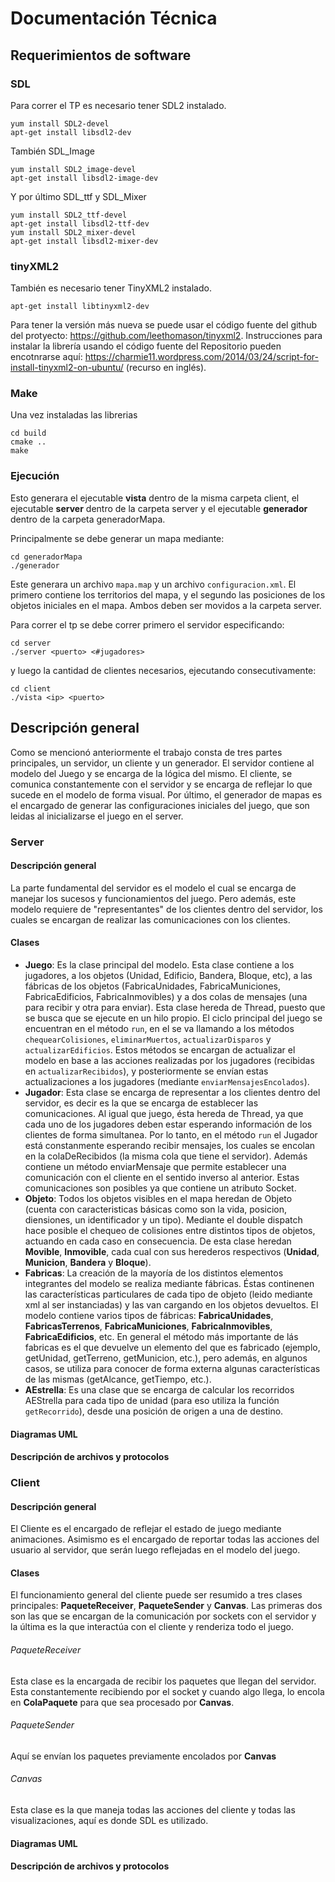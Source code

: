 # Documentación Técnica

## Requerimientos de software
### SDL
Para correr el TP es necesario tener SDL2 instalado.
```
yum install SDL2-devel
apt-get install libsdl2-dev
```
También SDL_Image
```
yum install SDL2_image-devel
apt-get install libsdl2-image-dev
```
Y por último SDL_ttf y SDL_Mixer
```
yum install SDL2_ttf-devel
apt-get install libsdl2-ttf-dev
yum install SDL2_mixer-devel
apt-get install libsdl2-mixer-dev

```

### tinyXML2
También es necesario tener TinyXML2 instalado.

```
apt-get install libtinyxml2-dev
```
Para tener la versión más nueva se puede usar el código fuente del github del protyecto: https://github.com/leethomason/tinyxml2. Instrucciones para instalar la librería usando el código fuente del Repositorio pueden encotnrarse aquí: https://charmie11.wordpress.com/2014/03/24/script-for-install-tinyxml2-on-ubuntu/ (recurso en inglés).

### Make
Una vez instaladas las librerias
```
cd build
cmake ..
make
```

### Ejecución
Esto generara el ejecutable **vista** dentro de la misma carpeta client, el ejecutable **server** dentro de la carpeta server y el ejecutable **generador** dentro de la carpeta generadorMapa.

Principalmente se debe generar un mapa mediante:
```
cd generadorMapa
./generador
```
Este generara un archivo ```mapa.map``` y un archivo ```configuracion.xml```. El primero contiene los territorios del mapa, y el segundo las posiciones de los objetos iniciales en el mapa. Ambos deben ser movidos a la carpeta server.

Para correr el tp se debe correr primero el servidor especificando:
```
cd server
./server <puerto> <#jugadores>
```

y luego la cantidad de clientes necesarios, ejecutando consecutivamente:
```
cd client
./vista <ip> <puerto>
```

## Descripción general

Como se mencionó anteriormente el trabajo consta de tres partes principales, un servidor, un cliente y un generador.
El servidor contiene al modelo del Juego y se encarga de la lógica del mismo. El cliente, se comunica constantemente con el servidor y se encarga de reflejar lo que sucede en el modelo de forma visual. Por último, el generador de mapas es el encargado de generar las configuraciones iniciales del juego, que son leidas al inicializarse el juego en el server.

### Server
#### Descripción general
La parte fundamental del servidor es el modelo el cual se encarga de manejar los sucesos y funcionamientos del juego. Pero además, este modelo requiere de "representantes" de los clientes dentro del servidor, los cuales se encargan de realizar las comunicaciones con los clientes.

#### Clases
- __Juego__: Es la clase principal del modelo. Esta clase contiene a los jugadores, a los objetos (Unidad, Edificio, Bandera, Bloque, etc), a las fábricas de los objetos (FabricaUnidades, FabricaMuniciones, FabricaEdificios, FabricaInmovibles) y a dos colas de mensajes (una para recibir y otra para enviar). Esta clase hereda de Thread, puesto que se busca que se ejecute en un hilo propio. El ciclo principal del juego se encuentran en el método ```run```, en el se va llamando a los métodos ```chequearColisiones```, ```eliminarMuertos```, ```actualizarDisparos``` y ```actualizarEdificios```. Estos métodos se encargan de actualizar el modelo en base a las acciones realizadas por los jugadores (recibidas en ```actualizarRecibidos```), y posteriormente se envían estas actualizaciones a los jugadores (mediante ```enviarMensajesEncolados```).
- __Jugador__: Esta clase se encarga de representar a los clientes dentro del servidor, es decir es la que se encarga de establecer las comunicaciones. Al igual que juego, ésta hereda de Thread, ya que cada uno de los jugadores deben estar esperando información de los clientes de forma simultanea. Por lo tanto, en el método ```run``` el Jugador está constanmente esperando recibir mensajes, los cuales se encolan en la colaDeRecibidos (la misma cola que tiene el servidor). Además contiene un método enviarMensaje que permite establecer una comunicación con el cliente en el sentido inverso al anterior. Estas comunicaciones son posibles ya que contiene un atributo Socket.
- __Objeto__: Todos los objetos visibles en el mapa heredan de Objeto (cuenta con caracteristicas básicas como son la vida, posicion, diensiones, un identificador y un tipo). Mediante el double dispatch hace posible el chequeo de colisiones entre distintos tipos de objetos, actuando en cada caso en consecuencia. De esta clase heredan __Movible__, __Inmovible__, cada cual con sus herederos respectivos (__Unidad__, __Municion__, __Bandera__ y __Bloque__).
- __Fabricas__: La creación de la mayoría de los distintos elementos integrantes del modelo se realiza mediante fábricas. Éstas continenen las características particulares de cada tipo de objeto (leido mediante xml al ser instanciadas) y las van cargando en los objetos devueltos. El modelo contiene varios tipos de fábricas: __FabricaUnidades__, __FabricasTerrenos__, __FabricaMuniciones__, __FabricaInmovibles__, __FabricaEdificios__, etc. En general el método más importante de lás fabricas es el que devuelve un elemento del que es fabricado (ejemplo, getUnidad, getTerreno, getMunicion, etc.), pero además, en algunos casos, se utiliza para conocer de forma externa algunas características de las mismas (getAlcance, getTiempo, etc.).
- __AEstrella__: Es una clase que se encarga de calcular los recorridos AEStrella para cada tipo de unidad (para eso utiliza la función ```getRecorrido```), desde una posición de origen a una de destino.

#### Diagramas UML
#### Descripción de archivos y protocolos

### Client
#### Descripción general
El Cliente es el encargado de reflejar el estado de juego mediante animaciones. Asimismo es el encargado de reportar todas las acciones del usuario al servidor, que serán luego reflejadas en el modelo del juego.

#### Clases
El funcionamiento general del cliente puede ser resumido a tres clases principales: __PaqueteReceiver__, __PaqueteSender__ y __Canvas__. Las primeras dos son las que se encargan de la comunicación por sockets con el servidor y la última es la que interactúa con el cliente y renderiza todo el juego.
###### PaqueteReceiver
Esta clase es la encargada de recibir los paquetes que llegan del servidor. Esta constantemente recibiendo por el socket y cuando algo llega, lo encola en __ColaPaquete__ para que sea procesado por __Canvas__.
###### PaqueteSender
Aquí se envían los paquetes previamente encolados por __Canvas__
###### Canvas
Esta clase es la que maneja todas las acciones del cliente y todas las visualizaciones, aquí es donde SDL es utilizado.


#### Diagramas UML
#### Descripción de archivos y protocolos
